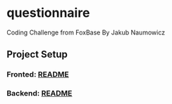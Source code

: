 # questionnaire
Coding Challenge from FoxBase
By Jakub Naumowicz
## Project Setup

### Fronted: [README](questionnaire-client/README.md)
### Backend: [README](questionnaire-server/README.md)
